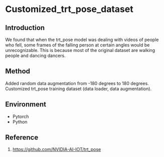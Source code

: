 # Customized_trt_pose_dataset
## Introduction
We found that when the trt_pose model was dealing with videos of people who fell, some frames of the falling person at certain angles would be unrecognizable. This is because most of the original dataset are walking people and dancing dancers.
## Method
Added random data augmentation from -180 degrees to 180 degrees.
Customized trt_pose training dataset (data loader, data augmentation).
## Environment
- Pytorch
- Python
## Reference
1. https://github.com/NVIDIA-AI-IOT/trt_pose

